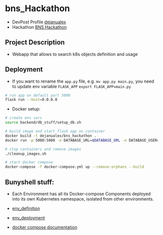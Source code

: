 # bns_Hackathon

- DevPost Profile [dejanualex](https://devpost.com/dejanu)
- Hackathon [BNS Hackathon](https://bunnyshell.devpost.com/resources)


## Project Description

* Webapp that allows to search k8s objects definition and usage

## Deployment

* If you want to rename the `app.py` file, e.g. `mv app.py main.py`, you need to update env variable `FLASK_APP` `export FLASK_APP=main.py`
```bash
# run app on default port 5000
flask run --host=0.0.0.0
``` 

* Docker setup:
```bash
# create env vars
source backend/db_stuff/setup_db.sh

# build image and start flask app as container
docker build -t dejanualex/bns_hackathon .
docker run -p 5000:5000 -e DATABASE_URL=$DATABASE_URL -e DATABASE_USER=$DATABASE_USER -e DATABASE_PASSWORD=$DATABASE_PASSWORD dejanualex/bns_hackathon

# stop containers and remove images
./cleanup_images.sh

# start docker compose
docker-compose -f docker-compose.yml up --remove-orphans --build
```
## Bunyshell stuff:

* Each Environment has all its Docker-compose Components deployed into its own Kubernetes namespace, isolated from other environments.

- [env_definition](https://documentation.bunnyshell.com/docs/environment-definition)

- [env_deployment](https://documentation.bunnyshell.com/docs/quickstart-dockercompose-deploy-the-environment)

- [docker compose documentation](https://documentation.bunnyshell.com/docs/components-docker-compose)